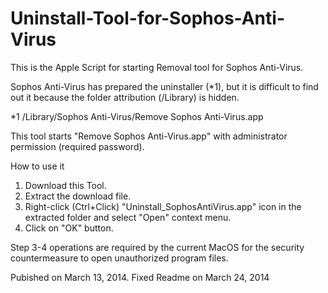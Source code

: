 Uninstall-Tool-for-Sophos-Anti-Virus
====================================

This is the Apple Script for starting Removal tool for Sophos Anti-Virus.

Sophos Anti-Virus has prepared the uninstaller (*1), but it is difficult to find out it because the folder attribution (/Library) is hidden.

*1  /Library/Sophos Anti-Virus/Remove Sophos Anti-Virus.app

This tool starts "Remove Sophos Anti-Virus.app" with administrator permission (required password).

How to use it

1. Download this Tool.
2. Extract the download file.
3. Right-click (Ctrl+Click) "Uninstall_SophosAntiVirus.app" icon in the extracted folder and select "Open" context menu.
4. Click on "OK" button.

Step 3-4 operations are required by the current MacOS for the security countermeasure to open unauthorized program files.


Pubished on March 13, 2014.
Fixed Readme  on March 24, 2014
